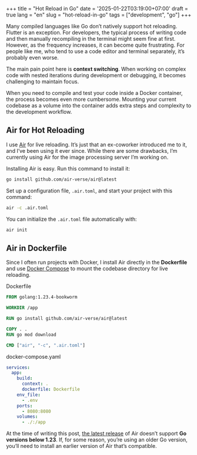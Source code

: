 +++
title = "Hot Reload in Go"
date = '2025-01-22T03:19:00+07:00'
draft = true
lang = "en"
slug = "hot-reload-in-go"
tags = ["development", "go"]
+++

Many compiled languages like Go don’t natively support hot reloading. Flutter is an exception. For developers, the typical process of writing code and then manually recompiling in the terminal might seem fine at first. However, as the frequency increases, it can become quite frustrating. For people like me, who tend to use a code editor and terminal separately, it’s probably even worse.

The main pain point here is **context switching**. When working on complex code with nested iterations during development or debugging, it becomes challenging to maintain focus.

When you need to compile and test your code inside a Docker container, the process becomes even more cumbersome. Mounting your current codebase as a volume into the container adds extra steps and complexity to the development workflow.

## Air for Hot Reloading
I use [Air](https://github.com/air-verse/air) for live reloading. It’s just that an ex-coworker introduced me to it, and I’ve been using it ever since. While there are some drawbacks, I’m currently using Air for the image processing server I’m working on.

Installing Air is easy. Run this command to install it:
```bash
go install github.com/air-verse/air@latest
```

Set up a configuration file, `.air.toml`, and start your project with this command:
```bash
air -c .air.toml
```

You can initialize the `.air.toml` file automatically with:
```bash
air init
```

## Air in Dockerfile
Since I often run projects with Docker, I install Air directly in the **Dockerfile** and use [Docker Compose](https://docs.docker.com/compose/) to mount the codebase directory for live reloading.

Dockerfile
```dockerfile
FROM golang:1.23.4-bookworm

WORKDIR /app

RUN go install github.com/air-verse/air@latest

COPY . .
RUN go mod download

CMD ["air", "-c", ".air.toml"]
```

docker-compose.yaml
```yaml
services:
  app:
    build:
      context: .
      dockerfile: Dockerfile
    env_file:
      - .env
    ports:
      - 8080:8080
    volumes:
      - ./:/app
```

At the time of writing this post, [the latest release](https://github.com/air-verse/air/releases/tag/v1.61.7) of Air doesn’t support **Go versions below 1.23**. If, for some reason, you’re using an older Go version, you’ll need to install an earlier version of Air that’s compatible.
